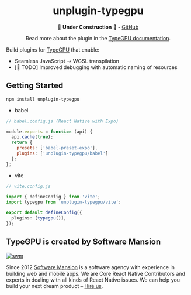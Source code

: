 <div align="center">

# unplugin-typegpu

🚧 **Under Construction** 🚧 - [GitHub](https://github.com/software-mansion/TypeGPU/tree/main/packages/unplugin-typegpu)

Read more about the plugin in the [TypeGPU documentation](https://docs.swmansion.com/TypeGPU/tooling/unplugin-typegpu/).

</div>

Build plugins for [TypeGPU](https://typegpu.com) that enable:
- Seamless JavaScript -> WGSL transpilation
- [🚧 TODO] Improved debugging with automatic naming of resources

## Getting Started

```sh
npm install unplugin-typegpu
```

* babel
```js
// babel.config.js (React Native with Expo)

module.exports = function (api) {
  api.cache(true);
  return {
    presets: ['babel-preset-expo'],
    plugins: ['unplugin-typegpu/babel']
  };
};

```

* vite

```ts
// vite.config.js

import { defineConfig } from 'vite';
import typegpu from 'unplugin-typegpu/vite';

export default defineConfig({
  plugins: [typegpu()],
});

```

## TypeGPU is created by Software Mansion

[![swm](https://logo.swmansion.com/logo?color=white&variant=desktop&width=150&tag=typegpu-github 'Software Mansion')](https://swmansion.com)

Since 2012 [Software Mansion](https://swmansion.com) is a software agency with experience in building web and mobile apps. We are Core React Native Contributors and experts in dealing with all kinds of React Native issues. We can help you build your next dream product – [Hire us](https://swmansion.com/contact/projects?utm_source=typegpu&utm_medium=readme).
